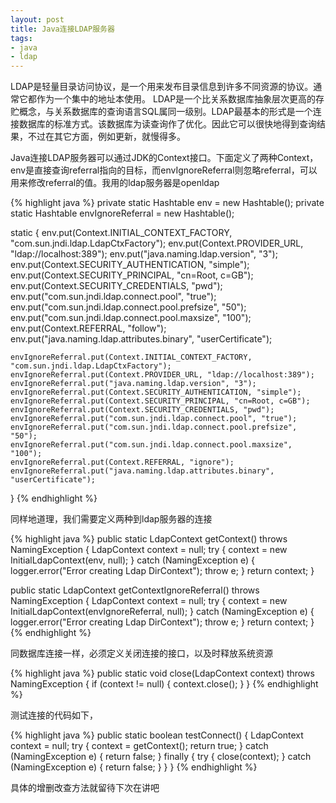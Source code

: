 ```yaml
---
layout: post
title: Java连接LDAP服务器
tags:
- java
- ldap
---
```

LDAP是轻量目录访问协议，是一个用来发布目录信息到许多不同资源的协议。通常它都作为一个集中的地址本使用。 LDAP是一个比关系数据库抽象层次更高的存贮概念，与关系数据库的查询语言SQL属同一级别。LDAP最基本的形式是一个连接数据库的标准方式。该数据库为读查询作了优化。因此它可以很快地得到查询结果，不过在其它方面，例如更新，就慢得多。

Java连接LDAP服务器可以通过JDK的Context接口。下面定义了两种Context，env是直接查询referral指向的目标，而envIgnoreReferral则忽略referral，可以用来修改referral的值。我用的ldap服务器是openldap

{% highlight java %}
private static Hashtable env = new Hashtable();
private static Hashtable envIgnoreReferral = new Hashtable();

static {
    env.put(Context.INITIAL_CONTEXT_FACTORY, "com.sun.jndi.ldap.LdapCtxFactory");
    env.put(Context.PROVIDER_URL, "ldap://localhost:389");
    env.put("java.naming.ldap.version", "3");
    env.put(Context.SECURITY_AUTHENTICATION, "simple");
    env.put(Context.SECURITY_PRINCIPAL, "cn=Root, c=GB");
    env.put(Context.SECURITY_CREDENTIALS, "pwd");
    env.put("com.sun.jndi.ldap.connect.pool", "true");
    env.put("com.sun.jndi.ldap.connect.pool.prefsize", "50");
    env.put("com.sun.jndi.ldap.connect.pool.maxsize", "100");
    env.put(Context.REFERRAL, "follow");
    env.put("java.naming.ldap.attributes.binary", "userCertificate");

    envIgnoreReferral.put(Context.INITIAL_CONTEXT_FACTORY, "com.sun.jndi.ldap.LdapCtxFactory");
    envIgnoreReferral.put(Context.PROVIDER_URL, "ldap://localhost:389");
    envIgnoreReferral.put("java.naming.ldap.version", "3");
    envIgnoreReferral.put(Context.SECURITY_AUTHENTICATION, "simple");
    envIgnoreReferral.put(Context.SECURITY_PRINCIPAL, "cn=Root, c=GB");
    envIgnoreReferral.put(Context.SECURITY_CREDENTIALS, "pwd");
    envIgnoreReferral.put("com.sun.jndi.ldap.connect.pool", "true");
    envIgnoreReferral.put("com.sun.jndi.ldap.connect.pool.prefsize", "50");
    envIgnoreReferral.put("com.sun.jndi.ldap.connect.pool.maxsize", "100");
    envIgnoreReferral.put(Context.REFERRAL, "ignore");
    envIgnoreReferral.put("java.naming.ldap.attributes.binary", "userCertificate");
}
{% endhighlight %}

同样地道理，我们需要定义两种到ldap服务器的连接

{% highlight java %}
public static LdapContext getContext() throws NamingException {
    LdapContext context = null;
    try {
        context = new InitialLdapContext(env, null);
    } catch (NamingException e) {
    	logger.error("Error creating Ldap DirContext");
    	throw e;
    }
    return context;
}

public static LdapContext getContextIgnoreReferral() throws NamingException {
    LdapContext context = null;
    try {
        context = new InitialLdapContext(envIgnoreReferral, null);
    } catch (NamingException e) {
        logger.error("Error creating Ldap DirContext");
        throw e;
    }
    return context;
}
{% endhighlight %}

同数据库连接一样，必须定义关闭连接的接口，以及时释放系统资源

{% highlight java %}
public static void close(LdapContext context) throws NamingException {
    if (context != null) {
        context.close();
    }
}
{% endhighlight %}

测试连接的代码如下，

{% highlight java %}
public static boolean testConnect() {
    LdapContext context = null;
    try {
        context = getContext();
        return true;
    } catch (NamingException e) {
        return false;
    } finally {
        try {
            close(context);
        } catch (NamingException e) {
            return false;
        }
    }
}
{% endhighlight %}

具体的增删改查方法就留待下次在讲吧


